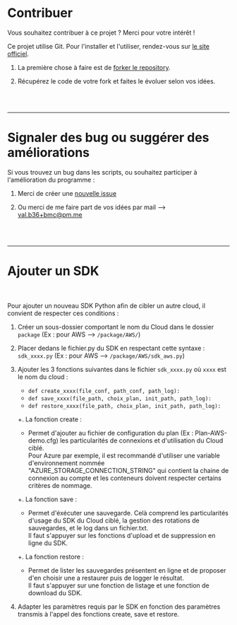 # Contribuer

Vous souhaitez contribuer à ce projet ? Merci pour votre intérêt ! 

Ce projet utilise Git. Pour l'installer et l'utiliser, rendez-vous sur [le site officiel](https://git-scm.com). 

1. La première chose à faire est de [forker le repository](https://help.github.com/articles/fork-a-repo/).

2. Récupérez le code de votre fork et faites le évoluer selon vos idées.
<br />
<br />

----------------------
# Signaler des bug ou suggérer des améliorations

Si vous trouvez un bug dans les scripts, ou souhaitez participer à l'amélioration du programme : 

1. Merci de créer une [nouvelle issue](https://github.com/Val-Bch/backup-multi-cloud/issues/new/choose) 

2. Ou merci de me faire part de vos idées par mail --> [val.b36+bmc@pm.me](mailto:val.b36+bmc@pm.me)
<br />
<br />

----------------------
#  Ajouter un SDK
<br/>
<br/>
Pour ajouter un nouveau SDK Python afin de cibler un autre cloud, il convient de respecter ces conditions : 

1. Créer un sous-dossier comportant le nom du Cloud dans le dossier ```package``` (Ex : pour AWS --> ```/package/AWS/```)

2. Placer dedans le fichier.py du SDK en respectant cette syntaxe : ```sdk_xxxx.py``` (Ex : pour AWS --> ```/package/AWS/sdk_aws.py```)

3. Ajouter les 3 fonctions suivantes dans le fichier ```sdk_xxxx.py``` où ```xxxx``` est le nom du cloud : 
    - ```def create_xxxx(file_conf, path_conf, path_log):```
    - ```def save_xxxx(file_path, choix_plan, init_path, path_log):```
    - ```def restore_xxxx(file_path, choix_plan, init_path, path_log):```

    +. La fonction create :  
      - Permet d'ajouter au fichier de configuration du plan (Ex : Plan-AWS-demo.cfg) les particularités de connexions et d'utilisation du Cloud ciblé.  
        Pour Azure par exemple, il est recommandé d'utiliser une variable d'environnement nommée "AZURE_STORAGE_CONNECTION_STRING" qui contient la chaine de connexion au compte et les conteneurs doivent respecter certains critères de nommage.
      
    +. La fonction save :  
      - Permet d'éxécuter une sauvegarde. Celà comprend les particularités d'usage du SDK du Cloud ciblé, la gestion des rotations de sauvegardes, et le log dans un fichier.txt.  
      Il faut s'appuyer sur les fonctions d'upload et de suppression en ligne du SDK.

    +. La fonction restore :  
      - Permet de lister les sauvegardes présentent en ligne et de proposer d'en choisir une a restaurer puis de logger le résultat.  
      Il faut s'appuyer sur une fonction de listage et une fonction de download du SDK.

4. Adapter les paramètres requis par le SDK en fonction des paramètres transmis à l'appel des fonctions create, save et restore.
